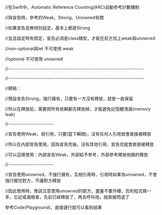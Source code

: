 //在Swift中，Automatic Reference Counting(ARC)自動參考計數機制

//與宣告時，參考的Weak、Strong、Unowned有關

//如果宣告並無特別設定，基本上都是Strong

//並且設定時有限定，宣告必須是class類型，才能在前方加上weak與unowned


//non-optional與let 不可使用 weak

//optional 不可使用 unowned

//---------------------------------------------------------------------


//---------------------------------------------------------------------

//總結：

//預設宣告Strong，強行擁有，只要有一方沒有釋放，就會一直保留

//所以在釋放前，需要把所有依賴都先釋放掉，才能避免記憶體洩漏(memory leak)

//-----------------------

//宣告使用Weak，弱引用，只要(當下瞬間)，沒有任何人引用就會直接被釋放

//所以在內部宣告使用，因為宣告完後，沒有其他引用，宣告完就會直接被釋放

//可以這樣使用：內部宣告Weak，外部給予參考，外部參考釋放他跟的釋放

//-----------------------

//宣告使用unowned，不強行擁有，互相引用時，引用時如果為unowned，不會強行握住對方，不讓對方釋放

//因此使用時，應該注意使用unowned的那方，盡量不要外曝，否則程式碼一多，忘記或漏檢查，先前已經釋放了，再去呼叫他，就直接閃退了

參考Code(Playground)，直接運行就可以看到結果
